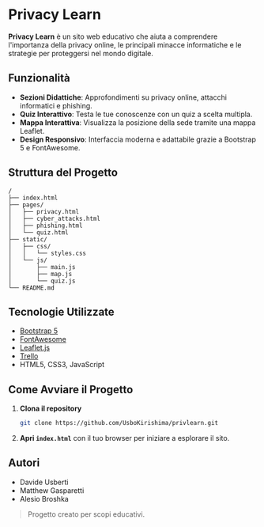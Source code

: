 # Privacy Learn

**Privacy Learn** è un sito web educativo che aiuta a comprendere l'importanza della privacy online, le principali minacce informatiche e le strategie per proteggersi nel mondo digitale.

## Funzionalità

- **Sezioni Didattiche**: Approfondimenti su privacy online, attacchi informatici e phishing.
- **Quiz Interattivo**: Testa le tue conoscenze con un quiz a scelta multipla.
- **Mappa Interattiva**: Visualizza la posizione della sede tramite una mappa Leaflet.
- **Design Responsivo**: Interfaccia moderna e adattabile grazie a Bootstrap 5 e FontAwesome.

## Struttura del Progetto

```
/
├── index.html
├── pages/
│   ├── privacy.html
│   ├── cyber_attacks.html
│   ├── phishing.html
│   └── quiz.html
├── static/
│   ├── css/
│   │   └── styles.css
│   └── js/
│       ├── main.js
│       ├── map.js
│       └── quiz.js
└── README.md
```

## Tecnologie Utilizzate

- [Bootstrap 5](https://getbootstrap.com/)
- [FontAwesome](https://fontawesome.com/)
- [Leaflet.js](https://leafletjs.com/)
- [Trello](https://trello.com/invite/b/681f5448e8439cf320dbe3cd/ATTI89312d09fd76ec92a56f3c8edc468ac3C98BCBCE/privacy-learn)
- HTML5, CSS3, JavaScript

## Come Avviare il Progetto

1. **Clona il repository**
   ```sh
   git clone https://github.com/UsboKirishima/privlearn.git
   ```
2. **Apri `index.html`** con il tuo browser per iniziare a esplorare il sito.

## Autori

- Davide Usberti
- Matthew Gasparetti
- Alesio Broshka

> Progetto creato per scopi educativi.
